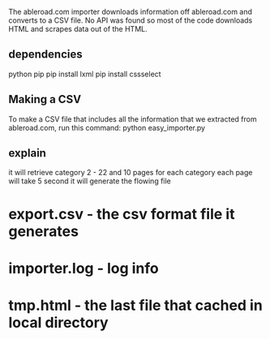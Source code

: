 The ableroad.com importer downloads information off ableroad.com and converts to a CSV file.
No API was found so most of the code downloads HTML and scrapes data out of the HTML.

## dependencies

python
pip
pip install lxml
pip install cssselect

## Making a CSV

To make a CSV file that includes all the information that we extracted from ableroad.com, run this command:
python easy_importer.py


## explain

it will retrieve category 2 - 22 and 10 pages for each category
each page will take 5 second
it will generate the flowing file
# export.csv - the csv format file it generates
# importer.log - log info
# tmp.html - the last file that cached in local directory
